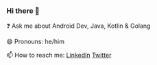 ### Hi there 👋

<!--
**Olutobz/Olutobz** is a ✨ _special_ ✨ repository because its `README.md` (this file) appears on your GitHub profile.

Here are some ideas to get you started:

- 🔭 I’m currently working on ...
- 🌱 I’m currently learning ...
- 👯 I’m looking to collaborate on ...
- 🤔 I’m looking for help with ...
- 💬 Ask me about ...
- 📫 How to reach me: ...
- 😄 Pronouns: ...
- ⚡ Fun fact: ...
-->

❓ Ask me about Android Dev, Java, Kotlin & Golang

😄 Pronouns: he/him

📫 How to reach me: [LinkedIn](https://www.linkedin.com/in/damola-olutoba-onikoyi-55976517a/) [Twitter](https://twitter.com/IkoyiOlutoba)
